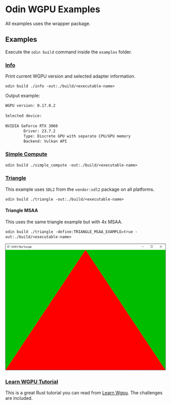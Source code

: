 # Odin WGPU Examples

All examples uses the wrapper package.

## Examples

Execute the `odin build` command inside the `examples` folder.

### [Info](./info/info.odin)

Print current WGPU version and selected adapter information.

```shell
odin build ./info -out:./build/<executable-name>
```

Output example:

```shell
WGPU version: 0.17.0.2

Selected device:

NVIDIA GeForce RTX 3060
        Driver: 23.7.2
        Type: Discrete GPU with separate CPU/GPU memory
        Backend: Vulkan API
```

### [Simple Compute](./simple_compute/simple_compute.odin)

```shell
odin build ./simple_compute -out:./build/<executable-name>
```

### [Triangle](./triangle/triangle.odin)

This example uses `SDL2` from the `vendor:sdl2` package on all platforms.

```shell
odin build ./triangle -out:./build/<executable-name>
```

#### Triangle MSAA

This uses the same triangle example but with 4x MSAA.

```shell
odin build ./triangle -define:TRIANGLE_MSAA_EXAMPLE=true -out:./build/<executable-name>
```

![Triangle 4x MSAA](./triangle/triangle_msaa.png)

### [Learn WGPU Tutorial](./learn_wgpu)

This is a great Rust tutorial you can read from [Learn Wgpu](https://sotrh.github.io/learn-wgpu/#what-is-wgpu). The challenges are included.
